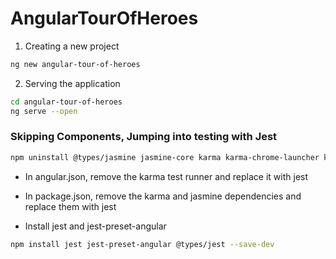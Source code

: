 # AngularTourOfHeroes

1. Creating a new project

```bash
ng new angular-tour-of-heroes
```

2. Serving the application

```bash
cd angular-tour-of-heroes                                               
ng serve --open
```

### Skipping Components, Jumping into testing with Jest

```bash
npm uninstall @types/jasmine jasmine-core karma karma-chrome-launcher karma-coverage-istanbul-reporter karma-jasmine karma-jasmine-html-reporter
```

* In angular.json, remove the karma test runner and replace it with jest
* In package.json, remove the karma and jasmine dependencies and replace them with jest

* Install jest and jest-preset-angular

```bash
npm install jest jest-preset-angular @types/jest --save-dev
```
